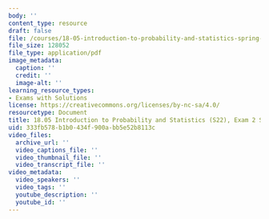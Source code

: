 ```yaml
---
body: ''
content_type: resource
draft: false
file: /courses/18-05-introduction-to-probability-and-statistics-spring-2022/mit18_05_s22_exam02_sol.pdf
file_size: 128052
file_type: application/pdf
image_metadata:
  caption: ''
  credit: ''
  image-alt: ''
learning_resource_types:
- Exams with Solutions
license: https://creativecommons.org/licenses/by-nc-sa/4.0/
resourcetype: Document
title: 18.05 Introduction to Probability and Statistics (S22), Exam 2 Solutions
uid: 333fb578-b1b0-434f-900a-bb5e52b8113c
video_files:
  archive_url: ''
  video_captions_file: ''
  video_thumbnail_file: ''
  video_transcript_file: ''
video_metadata:
  video_speakers: ''
  video_tags: ''
  youtube_description: ''
  youtube_id: ''
---
```


